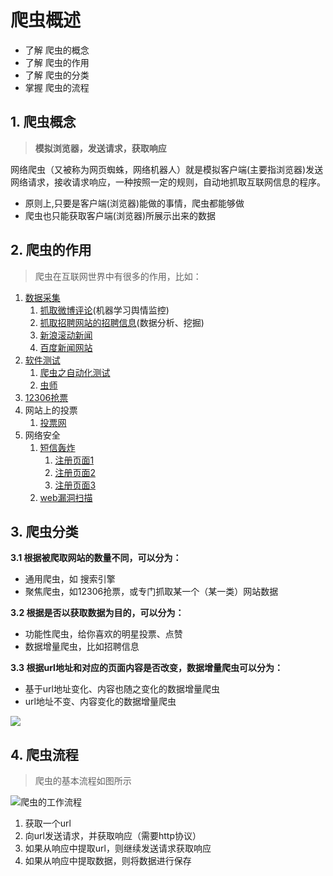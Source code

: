 # 爬虫概述

* 了解 爬虫的概念
* 了解 爬虫的作用
* 了解 爬虫的分类
* 掌握 爬虫的流程

## 1. 爬虫概念

> **模拟浏览器，发送请求，获取响应**

网络爬虫（又被称为网页蜘蛛，网络机器人）就是模拟客户端(主要指浏览器)发送网络请求，接收请求响应，一种按照一定的规则，自动地抓取互联网信息的程序。

* 原则上,只要是客户端(浏览器)能做的事情，爬虫都能够做
* 爬虫也只能获取客户端(浏览器)所展示出来的数据

## 2. 爬虫的作用



> 爬虫在互联网世界中有很多的作用，比如：

1. [数据采集](https://www.lagou.com/jobs/list\_Python%20%E7%88%AC%E8%99%AB?labelWords=\&fromSearch=true\&suginput=)
   1. [抓取微博评论](https://weibo.com)(机器学习舆情监控)
   2. [抓取招聘网站的招聘信息](https://www.lagou.com/jobs/list\_python%E7%88%AC%E8%99%AB?px=default\&city=%E5%8C%97%E4%BA%AC#filterBox)(数据分析、挖掘)
   3. [新浪滚动新闻](https://news.sina.com.cn/roll/#pageid=153\&lid=2509\&k=\&num=50\&page=1)
   4. [百度新闻网站](http://news.baidu.com)
2. [软件测试](https://www.lagou.com/jobs/list\_%E8%87%AA%E5%8A%A8%E5%8C%96%E6%B5%8B%E8%AF%95?city=%E5%8C%97%E4%BA%AC\&cl=false\&fromSearch=true\&labelWords=\&suginput=)
   1. [爬虫之自动化测试](https://blog.csdn.net/ZTZY520/article/details/53940127)
   2. [虫师](https://www.cnblogs.com/fnng/)
3. [12306抢票](http://www.12306.cn/mormhweb/)
4. 网站上的投票
   1. [投票网](https://www.toutoupiao.com)
5. 网络安全
   1. [短信轰炸](https://www.sohu.com/a/232477043\_99936149)
      1. [注册页面1](https://hwid1.vmall.com/CAS/portal/userRegister/regbyphone.html?reqClientType=1\&loginChannel=1000002\&countryCode=cn\&loginUrl=https%3A%2F%2Fhwid1.vmall.com%2FCAS%2Fportal%2FcloudLogin.html\&service=https%3A%2F%2Fwww.hicloud.com%3A443%2Fothers%2Flogin.action\&lang=zh-cn\&themeName=red)
      2. [注册页面2](https://bcy.net/register)
      3. [注册页面3](http://member.chinaacc.com/member/register.shtm)
   2. [web漏洞扫描](https://paper.seebug.org/537/)

## 3. 爬虫分类

**3.1 根据被爬取网站的数量不同，可以分为：**

* 通用爬虫，如 搜索引擎
* 聚焦爬虫，如12306抢票，或专门抓取某一个（某一类）网站数据

**3.2 根据是否以获取数据为目的，可以分为：**

* 功能性爬虫，给你喜欢的明星投票、点赞
* 数据增量爬虫，比如招聘信息

**3.3 根据url地址和对应的页面内容是否改变，数据增量爬虫可以分为：**

* 基于url地址变化、内容也随之变化的数据增量爬虫
* url地址不变、内容变化的数据增量爬虫

![](http://localhost:4000/01-%E7%88%AC%E8%99%AB%E5%9F%BA%E7%A1%80/images/%E7%88%AC%E8%99%AB%E5%88%86%E7%B1%BB.png)

## 4. 爬虫流程



> 爬虫的基本流程如图所示

![爬虫的工作流程](http://localhost:4000/01-%E7%88%AC%E8%99%AB%E5%9F%BA%E7%A1%80/images/%E7%88%AC%E8%99%AB%E7%9A%84%E5%B7%A5%E4%BD%9C%E6%B5%81%E7%A8%8B.png)

1. 获取一个url
2. 向url发送请求，并获取响应（需要http协议）
3. 如果从响应中提取url，则继续发送请求获取响应
4. 如果从响应中提取数据，则将数据进行保存
